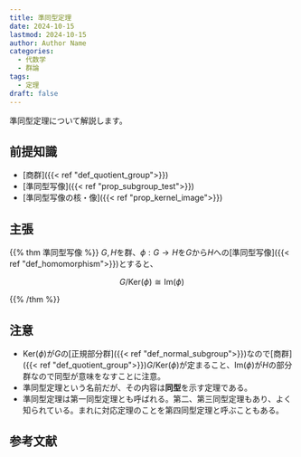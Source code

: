 ```yaml
---
title: 準同型定理
date: 2024-10-15
lastmod: 2024-10-15
author: Author Name
categories:
  - 代数学
  - 群論
tags:
  - 定理
draft: false
---
```


準同型定理について解説します。

<!--more-->

## 前提知識

- [商群]({{< ref "def_quotient_group">}})
- [準同型写像]({{< ref "prop_subgroup_test">}})
- [準同型写像の核・像]({{< ref "prop_kernel_image">}})

## 主張

{{% thm 準同型写像 %}}
$G, H$を群、$\phi: G \to H$を$G$から$H$への[準同型写像]({{< ref "def_homomorphism">}})とすると、

$$G / \mathrm{Ker}(\phi) \cong \mathrm{Im}(\phi)$$

{{% /thm %}}

## 注意

- $\mathrm{Ker}(\phi)$が$G$の[正規部分群]({{< ref "def_normal_subgroup">}})なので[商群]({{< ref "def_quotient_group">}})$G / \mathrm{Ker}(\phi)$が定まること、$\mathrm{Im}(\phi)$が$H$の部分群なので同型が意味をなすことに注意。
- 準同型定理という名前だが、その内容は**同型**を示す定理である。
- 準同型定理は第一同型定理とも呼ばれる。第二、第三同型定理もあり、よく知られている。まれに対応定理のことを第四同型定理と呼ぶこともある。

## 参考文献
